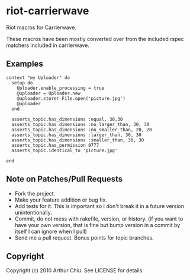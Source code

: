 # riot-carrierwave

Riot macros for Carrierwave.

These macros have been mostly converted over from the included rspec matchers included in carrierwave.

## Examples

    context "my Uploader" do
      setup do
        Uploader.enable_processing = true
        @uploader = Uploader.new
        @uploader.store! File.open('picture.jpg')
        @uploader
      end
            
      asserts_topic.has_dimensions :equal, 30,30
      asserts_topic.has_dimensions :no_larger_than, 30, 30
      asserts_topic.has_dimensions :no_smaller_than, 20, 20
      asserts_topic.has_dimensions :larger_than, 30, 30
      asserts_topic.has_dimensions :smaller_than, 30, 30
      asserts_topic.has_permission 0777
      asserts_topic.identical_to 'picture.jpg'
      
    end

## Note on Patches/Pull Requests
 
* Fork the project.
* Make your feature addition or bug fix.
* Add tests for it. This is important so I don't break it in a
  future version unintentionally.
* Commit, do not mess with rakefile, version, or history.
  (if you want to have your own version, that is fine but bump version in a commit by itself I can ignore when I pull)
* Send me a pull request. Bonus points for topic branches.

## Copyright

Copyright (c) 2010 Arthur Chiu. See LICENSE for details.
